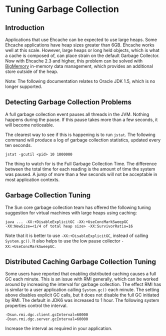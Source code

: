 ---
---
# Tuning Garbage Collection

 

## Introduction
Applications that use Ehcache can be expected to use large heaps. Some Ehcache applications have heap sizes greater than 6GB.
Ehcache works well at this scale. However, large heaps or long held objects, which is what a cache is composed of, can place strain on the
default Garbage Collector. Now with Ehcache 2.3 and higher, this problem can be solved with [BigMemory](/documentation/2.7/configuration/bigmemory) in-memory data management, which provides an additional store outside
of the heap.

Note: The following documentation relates to Oracle JDK 1.5, which is no longer supported.

## Detecting Garbage Collection Problems

A full garbage collection event pauses all threads in the JVM. Nothing happens during the pause.  If this pause takes more than a few seconds, it will
become noticeable.

The clearest way to see if this is happening is to run `jstat`. The following command will produce a log of garbage collection statistics, updated
every ten seconds.

~~~
jstat -gcutil <pid> 10 1000000
~~~

The thing to watch for is the Full Garbage Collection Time. The difference between the total time for each reading is the amount of time the system was
paused. A jump of more than a few seconds will not be acceptable in most application contexts.

## Garbage Collection Tuning

The Sun core garbage collection team has offered the following tuning suggestion for virtual machines with large heaps using caching:

~~~
java ... -XX:+DisableExplicitGC -XX:+UseConcMarkSweepGC
-XX:NewSize=<1/4 of total heap size> -XX:SurvivorRatio=16
~~~

Note that it is better to use `-XX:+DisableExplicitGC`, instead of calling `System.gc()`. It also helps to use the low pause collector `-XX:+UseConcMarkSweepGC`. 

## Distributed Caching Garbage Collection Tuning

Some users have reported that enabling distributed caching causes a full GC each minute. This is an issue with RMI generally, which can be worked
around by increasing the interval for garbage collection. The effect RMI has is similar to a user application calling `System.gc()`
each minute. The setting above disables explicit GC calls, but it does not disable the full GC initiated by RMI.
The default in JDK6 was increased to 1 hour. The following system properties control the interval.

~~~
-Dsun.rmi.dgc.client.gcInterval=60000
-Dsun.rmi.dgc.server.gcInterval=60000
~~~

Increase the interval as required in your application.
 
